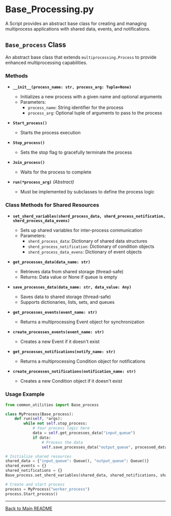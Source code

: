 # Base_Processing.py

A Script provides an abstract base class for creating and managing multiprocess applications with shared data, events, and notifications.

## `Base_process` Class

An abstract base class that extends `multiprocessing.Process` to provide enhanced multiprocessing capabilities.

### Methods

- **`__init__(process_name: str, process_arg: Tuple=None)`**
  - Initializes a new process with a given name and optional arguments
  - Parameters:
    - `process_name`: String identifier for the process
    - `process_arg`: Optional tuple of arguments to pass to the process

- **`Start_process()`**
  - Starts the process execution

- **`Stop_process()`**
  - Sets the stop flag to gracefully terminate the process

- **`Join_process()`**
  - Waits for the process to complete

- **`run(*process_arg)`** *(Abstract)*
  - Must be implemented by subclasses to define the process logic

### Class Methods for Shared Resources

- **`set_sherd_variables(sherd_process_data, sherd_process_notification, sherd_process_data_evens)`**
  - Sets up shared variables for inter-process communication
  - Parameters:
    - `sherd_process_data`: Dictionary of shared data structures
    - `sherd_process_notification`: Dictionary of condition objects
    - `sherd_process_data_evens`: Dictionary of event objects

- **`get_processes_data(data_name: str)`**
  - Retrieves data from shared storage (thread-safe)
  - Returns: Data value or None if queue is empty

- **`save_processes_data(data_name: str, data_value: Any)`**
  - Saves data to shared storage (thread-safe)
  - Supports dictionaries, lists, sets, and queues

- **`get_processes_events(event_name: str)`**
  - Returns a multiprocessing Event object for synchronization

- **`create_processes_events(event_name: str)`**
  - Creates a new Event if it doesn't exist

- **`get_processes_notifications(notify_name: str)`**
  - Returns a multiprocessing Condition object for notifications

- **`create_processes_notifications(notification_name: str)`**
  - Creates a new Condition object if it doesn't exist

### Usage Example

```python
from common_utilities import Base_process

class MyProcess(Base_process):
    def run(self, *args):
        while not self.stop_process:
            # Your process logic here
            data = self.get_processes_data("input_queue")
            if data:
                # Process the data
                self.save_processes_data("output_queue", processed_data)

# Initialize shared resources
shared_data = {"input_queue": Queue(), "output_queue": Queue()}
shared_events = {}
shared_notifications = {}
Base_process.set_sherd_variables(shared_data, shared_notifications, shared_events)

# Create and start process
process = MyProcess("worker_process")
process.Start_process()
```

---
[Back to Main README](../README.md)
